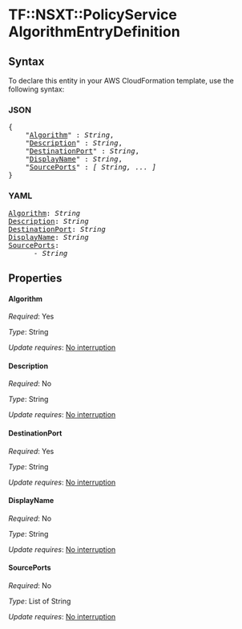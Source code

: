 # TF::NSXT::PolicyService AlgorithmEntryDefinition

## Syntax

To declare this entity in your AWS CloudFormation template, use the following syntax:

### JSON

<pre>
{
    "<a href="#algorithm" title="Algorithm">Algorithm</a>" : <i>String</i>,
    "<a href="#description" title="Description">Description</a>" : <i>String</i>,
    "<a href="#destinationport" title="DestinationPort">DestinationPort</a>" : <i>String</i>,
    "<a href="#displayname" title="DisplayName">DisplayName</a>" : <i>String</i>,
    "<a href="#sourceports" title="SourcePorts">SourcePorts</a>" : <i>[ String, ... ]</i>
}
</pre>

### YAML

<pre>
<a href="#algorithm" title="Algorithm">Algorithm</a>: <i>String</i>
<a href="#description" title="Description">Description</a>: <i>String</i>
<a href="#destinationport" title="DestinationPort">DestinationPort</a>: <i>String</i>
<a href="#displayname" title="DisplayName">DisplayName</a>: <i>String</i>
<a href="#sourceports" title="SourcePorts">SourcePorts</a>: <i>
      - String</i>
</pre>

## Properties

#### Algorithm

_Required_: Yes

_Type_: String

_Update requires_: [No interruption](https://docs.aws.amazon.com/AWSCloudFormation/latest/UserGuide/using-cfn-updating-stacks-update-behaviors.html#update-no-interrupt)

#### Description

_Required_: No

_Type_: String

_Update requires_: [No interruption](https://docs.aws.amazon.com/AWSCloudFormation/latest/UserGuide/using-cfn-updating-stacks-update-behaviors.html#update-no-interrupt)

#### DestinationPort

_Required_: Yes

_Type_: String

_Update requires_: [No interruption](https://docs.aws.amazon.com/AWSCloudFormation/latest/UserGuide/using-cfn-updating-stacks-update-behaviors.html#update-no-interrupt)

#### DisplayName

_Required_: No

_Type_: String

_Update requires_: [No interruption](https://docs.aws.amazon.com/AWSCloudFormation/latest/UserGuide/using-cfn-updating-stacks-update-behaviors.html#update-no-interrupt)

#### SourcePorts

_Required_: No

_Type_: List of String

_Update requires_: [No interruption](https://docs.aws.amazon.com/AWSCloudFormation/latest/UserGuide/using-cfn-updating-stacks-update-behaviors.html#update-no-interrupt)

